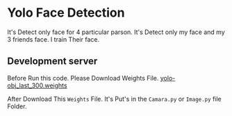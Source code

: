 # Yolo Face Detection

It's Detect only face for 4 particular parson. It's Detect only my face and my 3 friends face.
I train Their face.

## Development server

Before Run this code. Please Download Weights File. 
[yolo-obj_last_300.weights](https://drive.google.com/file/d/1gP__NJa2iqUSo5ABR_jaR1NoBjEzD10u/view?usp=sharing) 

After Download This `Weights` File. It's Put's in the `Camara.py` or `Image.py` file Folder.

